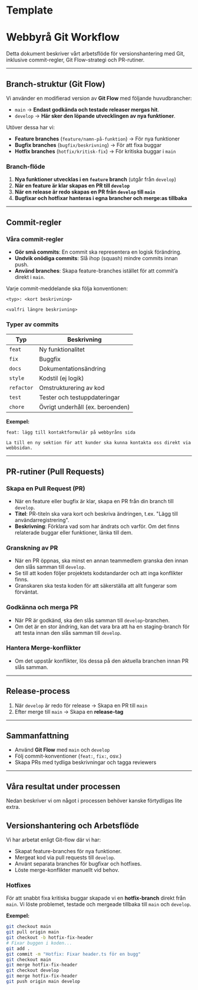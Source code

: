 # Template

# Webbyrå Git Workflow

Detta dokument beskriver vårt arbetsflöde för versionshantering med Git, inklusive commit-regler, Git Flow-strategi och PR-rutiner.

---

##  Branch-struktur (Git Flow)
Vi använder en modifierad version av **Git Flow** med följande huvudbrancher:

- `main` → **Endast godkända och testade releaser mergas hit**.
- `develop` → **Här sker den löpande utvecklingen av nya funktioner**.

Utöver dessa har vi:

- **Feature branches** (`feature/namn-på-funktion`) → För nya funktioner
- **Bugfix branches** (`bugfix/beskrivning`) → För att fixa buggar
- **Hotfix branches** (`hotfix/kritisk-fix`) → För kritiska buggar i `main`

###  Branch-flöde
1. **Nya funktioner utvecklas i en `feature` branch** (utgår från `develop`)
2. **När en feature är klar skapas en PR till `develop`**
3. **När en release är redo skapas en PR från `develop` till `main`**
4. **Bugfixar och hotfixar hanteras i egna brancher och merge:as tillbaka**

---

##  Commit-regler

###  Våra commit-regler
- **Gör små commits**: En commit ska representera en logisk förändring.
- **Undvik onödiga commits**: Slå ihop (squash) mindre commits innan push.
- **Använd branches**: Skapa feature-branches istället för att commit’a direkt i `main`.

Varje commit-meddelande ska följa konventionen:

```
<typ>: <kort beskrivning>

<valfri längre beskrivning>
```

###  Typer av commits
| Typ           | Beskrivning |
|--------------|------------|
| `feat`       | Ny funktionalitet |
| `fix`        | Buggfix |
| `docs`       | Dokumentationsändring |
| `style`      | Kodstil (ej logik) |
| `refactor`   | Omstrukturering av kod |
| `test`       | Tester och testuppdateringar |
| `chore`      | Övrigt underhåll (ex. beroenden) |

**Exempel:**
```
feat: lägg till kontaktformulär på webbyråns sida

La till en ny sektion för att kunder ska kunna kontakta oss direkt via webbsidan.
```

---

## PR-rutiner (Pull Requests)

###  Skapa en Pull Request (PR)
- När en feature eller bugfix är klar, skapa en PR från din branch till `develop`.
- **Titel**: PR-titeln ska vara kort och beskriva ändringen, t.ex. "Lägg till användarregistrering".
- **Beskrivning**: Förklara vad som har ändrats och varför. Om det finns relaterade buggar eller funktioner, länka till dem.

###  Granskning av PR
- När en PR öppnas, ska minst en annan teammedlem granska den innan den slås samman till `develop`.
- Se till att koden följer projektets kodstandarder och att inga konflikter finns.
- Granskaren ska testa koden för att säkerställa att allt fungerar som förväntat.

### Godkänna och merga PR
- När PR är godkänd, ska den slås samman till `develop`-branchen.
- Om det är en stor ändring, kan det vara bra att ha en staging-branch för att testa innan den slås samman till `develop`.

###  Hantera Merge-konflikter
- Om det uppstår konflikter, lös dessa på den aktuella branchen innan PR slås samman.

---

## Release-process

1. När `develop` är redo för release → Skapa en PR till `main`
2. Efter merge till `main` → Skapa en **release-tag**

---

## Sammanfattning
- Använd **Git Flow** med `main` och `develop`
- Följ commit-konventioner (`feat:`, `fix:`, osv.)
- Skapa PRs med tydliga beskrivningar och tagga reviewers

---

## Våra resultat under processen
Nedan beskriver vi om något i processen behöver kanske förtydligas lite extra.

## Versionshantering och Arbetsflöde

Vi har arbetat enligt Git-flow där vi har:
- Skapat feature-branches för nya funktioner.
- Mergeat kod via pull requests till `develop`.
- Använt separata branches för bugfixar och hotfixes.
- Löste merge-konflikter manuellt vid behov.

### Hotfixes
För att snabbt fixa kritiska buggar skapade vi en **hotfix-branch** direkt från `main`. Vi löste problemet, testade och mergeade tillbaka till `main` och `develop`.

**Exempel:**
```sh
git checkout main
git pull origin main
git checkout -b hotfix-fix-header
# Fixar buggen i koden...
git add .
git commit -m "Hotfix: Fixar header.ts för en bugg"
git checkout main
git merge hotfix-fix-header
git checkout develop
git merge hotfix-fix-header
git push origin main develop


